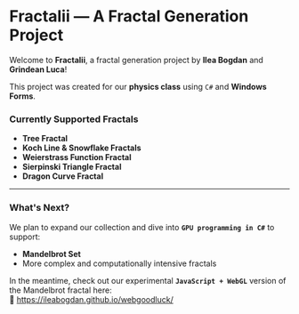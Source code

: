 # Fractalii — A Fractal Generation Project

Welcome to **Fractalii**, a fractal generation project by **Ilea Bogdan** and **Grindean Luca**!

This project was created for our **physics class** using `C#` and **Windows Forms**.

### Currently Supported Fractals
- **Tree Fractal**
- **Koch Line & Snowflake Fractals**
- **Weierstrass Function Fractal**
- **Sierpinski Triangle Fractal**
- **Dragon Curve Fractal**

---

### What's Next?
We plan to expand our collection and dive into **`GPU programming in C#`** to support:
- **Mandelbrot Set**
- More complex and computationally intensive fractals

In the meantime, check out our experimental **`JavaScript + WebGL`** version of the Mandelbrot fractal here:  
🔗 https://ileabogdan.github.io/webgoodluck/
